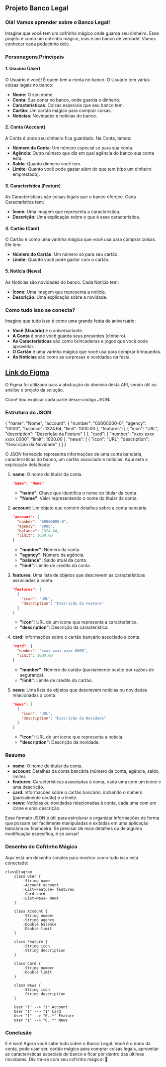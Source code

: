 ## Projeto Banco Legal

### Olá! Vamos aprender sobre o Banco Legal!

Imagine que você tem um cofrinho mágico onde guarda seu dinheiro. Esse projeto é como um cofrinho mágico, mas é um banco de verdade! Vamos conhecer cada pedacinho dele.

### Personagens Principais

#### 1. Usuário (User)
O Usuário é você! É quem tem a conta no banco. O Usuário tem várias coisas legais no banco:

- **Nome**: O seu nome.
- **Conta**: Sua conta no banco, onde guarda o dinheiro.
- **Características**: Coisas especiais que seu banco tem.
- **Cartão**: Um cartão mágico para comprar coisas.
- **Notícias**: Novidades e notícias do banco.

#### 2. Conta (Account)
A Conta é onde seu dinheiro fica guardado. Na Conta, temos:

- **Número da Conta**: Um número especial só para sua conta.
- **Agência**: Outro número que diz em qual agência do banco sua conta está.
- **Saldo**: Quanto dinheiro você tem.
- **Limite**: Quanto você pode gastar além do que tem (tipo um dinheiro emprestado).

#### 3. Característica (Feature)
As Características são coisas legais que o banco oferece. Cada Característica tem:

- **Ícone**: Uma imagem que representa a característica.
- **Descrição**: Uma explicação sobre o que é essa característica.

#### 4. Cartão (Card)
O Cartão é como uma varinha mágica que você usa para comprar coisas. Ele tem:

- **Número do Cartão**: Um número só para seu cartão.
- **Limite**: Quanto você pode gastar com o cartão.

#### 5. Notícia (News)
As Notícias são novidades do banco. Cada Notícia tem:

- **Ícone**: Uma imagem que representa a notícia.
- **Descrição**: Uma explicação sobre a novidade.

### Como tudo isso se conecta?

Imagine que tudo isso é como uma grande festa de aniversário:

- **Você (Usuário)** é o aniversariante.
- **A Conta** é onde você guarda seus presentes (dinheiro).
- **As Características** são como brincadeiras e jogos que você pode aproveitar.
- **O Cartão** é uma varinha mágica que você usa para comprar brinquedos.
- **As Notícias** são como as surpresas e novidades da festa.

## [Link do Figma](https://www.figma.com/file/0ZsjwjsYlYd3timxqMWlbj/SANTANDER---Projeto-Web%2FMobile?type=design&node-id=1421%3A432&mode=design&t=6dPQuerScEQH0zAn-1)

O Figma foi utilizado para a abstração do domínio desta API, sendo útil na análise e projeto da solução.

Claro! Vou explicar cada parte desse código JSON:

### Estrutura do JSON

{
  "name": "Nome",
  "account": {
    "number": "00000000-0",
    "agency": "0000",
    "balance": 1324.64,
    "limit": 1000.00
  },
  "features": [
    {
      "icon": "URL",
      "description": "Descrição da Feature"
    }
  ],
  "card": {
    "number": "xxxx xxxx xxxx 0000",
    "limit": 1000.00
  },
  "news": [
    {
      "icon": "URL",
      "description": "Descrição da Novidade"
    }
  ]
}


O JSON fornecido representa informações de uma conta bancária, características do banco, um cartão associado e notícias. Aqui está a explicação detalhada:

1. **name**: O nome do titular da conta.
   ```json
   "name": "Nome"
   ```
   - **"name"**: Chave que identifica o nome do titular da conta.
   - **"Nome"**: Valor representando o nome do titular da conta.

2. **account**: Um objeto que contém detalhes sobre a conta bancária.
   ```json
   "account": {
     "number": "00000000-0",
     "agency": "0000",
     "balance": 1324.64,
     "limit": 1000.00
   }
   ```
   - **"number"**: Número da conta.
   - **"agency"**: Número da agência.
   - **"balance"**: Saldo atual da conta.
   - **"limit"**: Limite de crédito da conta.

3. **features**: Uma lista de objetos que descrevem as características associadas à conta.
   ```json
   "features": [
     {
       "icon": "URL",
       "description": "Descrição da Feature"
     }
   ]
   ```
   - **"icon"**: URL de um ícone que representa a característica.
   - **"description"**: Descrição da característica.

4. **card**: Informações sobre o cartão bancário associado à conta.
   ```json
   "card": {
     "number": "xxxx xxxx xxxx 0000",
     "limit": 1000.00
   }
   ```
   - **"number"**: Número do cartão (parcialmente oculto por razões de segurança).
   - **"limit"**: Limite de crédito do cartão.

5. **news**: Uma lista de objetos que descrevem notícias ou novidades relacionadas à conta.
   ```json
   "news": [
     {
       "icon": "URL",
       "description": "Descrição da Novidade"
     }
   ]
   ```
   - **"icon"**: URL de um ícone que representa a notícia.
   - **"description"**: Descrição da novidade.

### Resumo

- **name**: O nome do titular da conta.
- **account**: Detalhes da conta bancária (número da conta, agência, saldo, limite).
- **features**: Características associadas à conta, cada uma com um ícone e uma descrição.
- **card**: Informações sobre o cartão bancário, incluindo o número (parcialmente oculto) e o limite.
- **news**: Notícias ou novidades relacionadas à conta, cada uma com um ícone e uma descrição.

Esse formato JSON é útil para estruturar e organizar informações de forma que possam ser facilmente manipuladas e exibidas em uma aplicação bancária ou financeira. Se precisar de mais detalhes ou de alguma modificação específica, é só avisar!

### Desenho do Cofrinho Mágico

Aqui está um desenho simples para mostrar como tudo isso está conectado:

```mermaid
classDiagram
    class User {
        -String name
        -Account account
        -List~Feature~ features
        -Card card
        -List~News~ news
    }

    class Account {
        -String number
        -String agency
        -Double balance
        -Double limit
    }

    class Feature {
        -String icon
        -String description
    }

    class Card {
        -String number
        -Double limit
    }

    class News {
        -String icon
        -String description
    }

    User "1" --> "1" Account
    User "1" --> "1" Card
    User "1" --> "0..*" Feature
    User "1" --> "0..*" News
```

### Conclusão

E é isso! Agora você sabe tudo sobre o Banco Legal. Você é o dono da conta, pode usar seu cartão mágico para comprar coisas legais, aproveitar as características especiais do banco e ficar por dentro das últimas novidades. Divirta-se com seu cofrinho mágico! 🎉